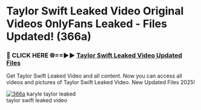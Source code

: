 # Taylor Swift Leaked Video Original Videos 0nlyFans Leaked - Files Updated! (366a)

<h3>🔴 CLICK HERE 🌐==►► <a href="https://tinyurl.com/x26r9saj" rel="nofollow">Taylor Swift Leaked Video Updated Files</a></h3>

Get Taylor Swift Leaked Video and all content. Now you can access all videos and pictures of Taylor Swift Leaked Video. New Updated Files 2025!

[![366a](https://i.imgur.com/LkgZPqh.gif)](https://tinyurl.com/x26r9saj)
karyle taylor leaked<br>
taylor swift leaked video